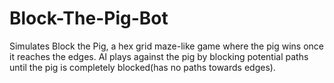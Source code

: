 # Block-The-Pig-Bot

Simulates Block the Pig, a hex grid maze-like game where the pig wins once it reaches the edges. AI plays against the pig by blocking potential paths until the pig is completely blocked(has no paths towards edges).
